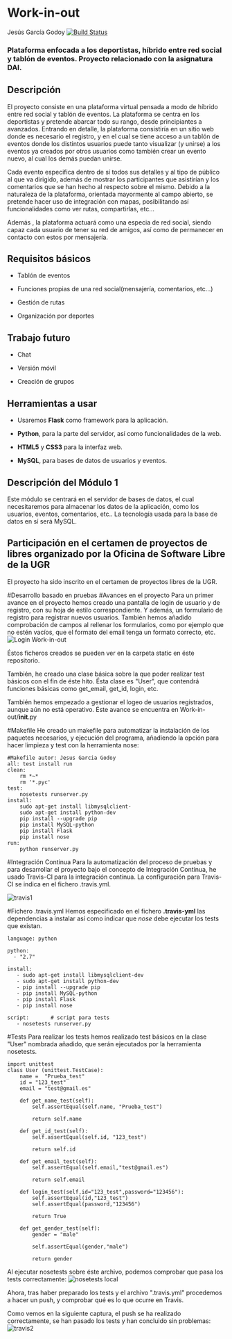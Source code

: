 # Work-in-out

Jesús García Godoy [![Build Status](https://travis-ci.org/jesmorc/Proyecto-IV-modulo1.svg)](https://travis-ci.org/jesmorc/Proyecto-IV-modulo1)

### Plataforma enfocada a los deportistas, híbrido entre red social y tablón de eventos. Proyecto relacionado con la asignatura DAI.
## Descripción

El proyecto consiste en una plataforma virtual pensada a modo de híbrido entre red social y tablón de eventos. La plataforma se centra en los deportistas y pretende abarcar todo su rango, desde principiantes a avanzados.
Entrando en detalle, la plataforma consistiría en un sitio web donde es necesario el registro, y en el cual se tiene acceso a un tablón de eventos donde los distintos usuarios puede tanto visualizar (y unirse) a los eventos ya creados por otros usuarios como también crear un evento nuevo, al cual los demás puedan unirse.

Cada evento especifica dentro de sí todos sus detalles y al tipo de público al que va dirigido, además de mostrar los participantes que asistirían y los comentarios que se han hecho al respecto sobre el mismo.
Debido a la naturaleza de la plataforma, orientada mayormente al campo abierto, se pretende hacer uso de integración con mapas, posibilitando así funcionalidades como ver rutas, compartirlas, etc...

Además , la plataforma actuará como una especia de red social, siendo capaz cada usuario de tener su red de amigos, así como de permanecer en contacto con estos por mensajería.

## Requisitos básicos

* Tablón de eventos

* Funciones propias de una red social(mensajería, comentarios, etc...)

* Gestión de rutas

* Organización por deportes

## Trabajo futuro

- Chat

- Versión móvil

- Creación de grupos

## Herramientas a usar

* Usaremos **Flask** como framework para la aplicación.

* **Python**, para la parte del servidor, así como funcionalidades de la web.

* **HTML5** y **CSS3** para la interfaz web.

* **MySQL**, para bases de datos de usuarios y eventos.


## Descripción del Módulo 1

Este módulo se centrará en el servidor de bases de datos, el cual necesitaremos para almacenar los datos de la aplicación, como los usuarios, eventos, comentarios, etc..
La tecnología usada para la base de datos en sí será MySQL.

## Participación en el certamen de proyectos de libres organizado por la Oficina de Software Libre de la UGR
El proyecto ha sido inscrito en el certamen de proyectos libres de la UGR.




#Desarrollo basado en pruebas
#Avances en el proyecto
Para un primer avance en el proyecto hemos creado una pantalla de login de usuario y de registro, con su hoja de estilo correspondiente.
Y además, un formulario de registro para registrar nuevos usuarios. También hemos añadido comprobación de campos al rellenar los formularios, como por ejemplo que no estén vacíos, que el formato del email tenga un formato correcto, etc.
![Login Work-in-out](http://i770.photobucket.com/albums/xx346/BkY_1234/captura_clienthtml_zpshnc3jzys.jpg)

Éstos ficheros creados se pueden ver en la carpeta static en éste repositorio.

También, he creado una clase básica sobre la que poder realizar test básicos con el fin de éste hito.
Ésta clase es "User", que contendrá funciones básicas como get_email, get_id, login, etc.

También hemos empezado a gestionar el logeo de usuarios registrados, aunque aún no está operativo.
Éste avance se encuentra en Work-in-out/__init__.py


#Makefile
He creado un makefile para automatizar la instalación de los paquetes necesarios, y ejecución del programa, añadiendo la opción para hacer limpieza y test con la herramienta nose:
```
#Makefile autor: Jesus Garcia Godoy
all: test install run
clean:
	rm *~*
	rm '*.pyc'
test:
	nosetests runserver.py
install:
	sudo apt-get install libmysqlclient-
	sudo apt-get install python-dev
	pip install --upgrade pip
	pip install MySQL-python
	pip install Flask
	pip install nose
run:
	python runserver.py

```

#Integración Continua
Para la automatización del proceso de pruebas y para desarrollar el proyecto bajo el concepto de Integración Contínua, he usado Travis-CI para la integración continua.
La configuración para Travis-CI se indica en el fichero .travis.yml.

![travis1](http://i.imgur.com/mRKIGN8.png)

#Fichero .travis.yml
Hemos especificado en el fichero **.travis-yml** las dependencias a instalar así como indicar que *nose* debe ejecutar los tests que existan.
```
language: python

python:
  - "2.7"

install:
   - sudo apt-get install libmysqlclient-dev
   - sudo apt-get install python-dev
   - pip install --upgrade pip
   - pip install MySQL-python
   - pip install Flask
   - pip install nose

script:       # script para tests
   - nosetests runserver.py

```

#Tests
Para realizar los tests hemos realizado test básicos en la clase "User" nombrada añadido, que serán ejecutados por la herramienta nosetests.
```
import unittest
class User (unittest.TestCase):
    name =  "Prueba_test"
    id = "123_test"
    email = "test@gmail.es"

    def get_name_test(self):
        self.assertEqual(self.name, "Prueba_test")

        return self.name

    def get_id_test(self):
        self.assertEqual(self.id, "123_test")

        return self.id

    def get_email_test(self):
        self.assertEqual(self.email,"test@gmail.es")

        return self.email

    def login_test(self,id="123_test",password="123456"):
        self.assertEqual(id,"123_test")
        self.assertEqual(password,"123456")

        return True

    def get_gender_test(self):
        gender = "male"

        self.assertEqual(gender,"male")

        return gender

```

Al ejecutar nosetests sobre éste archivo, podemos comprobar que pasa los tests correctamente:
![nosetests local](http://i.imgur.com/thhMNLd.png)

Ahora, tras haber preparado los tests y el archivo ".travis.yml" procedemos a hacer un push, y comprobar qué es lo que ocurre en Travis.

Como vemos en la siguiente captura, el push se ha realizado correctamente, se han pasado los tests y han concluido sin problemas:
![travis2](http://i.imgur.com/nyp39lR.png)
